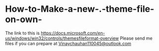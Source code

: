 # How-to-Make-a-new-.-theme-file-on-own-
The link to this is https://docs.microsoft.com/en-us/windows/win32/controls/themesfileformat-overview
Please send me files if you can prepare at Vinaychauhan110045@outlook.com
